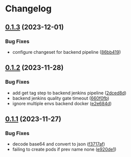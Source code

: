 # Changelog

## [0.1.3](https://github.com/annleefores/kodiko/compare/kodiko-backend-v0.1.2...kodiko-backend-v0.1.3) (2023-12-01)


### Bug Fixes

* configure changeset for backend pipeline ([86bb419](https://github.com/annleefores/kodiko/commit/86bb41932d7f54d026b06c202cdbdba977cd703f))

## [0.1.2](https://github.com/annleefores/kodiko/compare/kodiko-backend-v0.1.1...kodiko-backend-v0.1.2) (2023-11-28)


### Bug Fixes

* add get tag step to backend jenkins pipeline ([2dced8d](https://github.com/annleefores/kodiko/commit/2dced8ddfa96f3ff4c582cf212febf4e81d99e7f))
* backend jenkins quality gate timeout ([660f0fb](https://github.com/annleefores/kodiko/commit/660f0fb9c31045b2996e44d438bb4e4c99454718))
* ignore multiple envs backend docker ([e2e684d](https://github.com/annleefores/kodiko/commit/e2e684d0a7cf355df03bd67a0d73c14e4d07c9fd))

## [0.1.1](https://github.com/annleefores/kodiko/compare/kodiko-backend-v0.1.0...kodiko-backend-v0.1.1) (2023-11-27)


### Bug Fixes

* decode base64 and convert to json ([f3717af](https://github.com/annleefores/kodiko/commit/f3717af9929e597804bd5041e2ee70a89bc8c3ed))
* failing to create pods if prev name none ([e920de1](https://github.com/annleefores/kodiko/commit/e920de1f85df7eaa558026d49d3424ed75a610f5))
